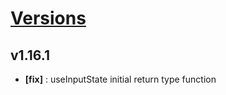 # [Versions](https://github.com/Tracktor/react-utils/releases)

## v1.16.1
- **[fix]** : useInputState initial return type function 
